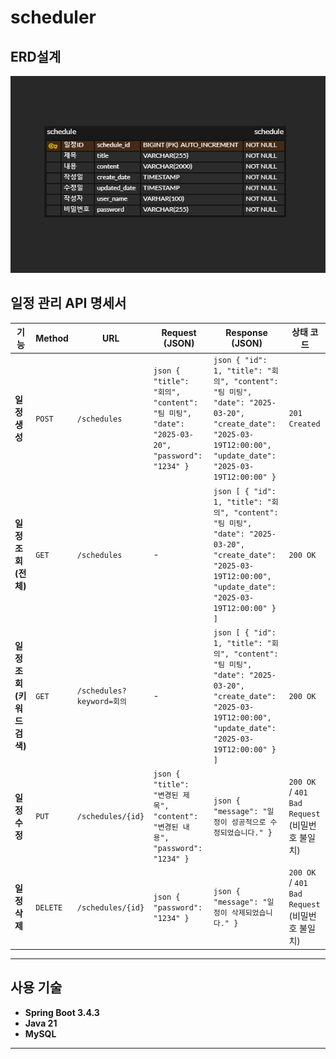 # scheduler

## ERD설계
![ERD.png](ERD.png)
## 일정 관리 API 명세서

| 기능 | Method | URL | Request (JSON) | Response (JSON) | 상태 코드     |
|------|--------|-----|---------------|-----------------|-----------|
| **일정 생성** | `POST` | `/schedules` | ```json { "title": "회의", "content": "팀 미팅", "date": "2025-03-20", "password": "1234" } ``` | ```json { "id": 1, "title": "회의", "content": "팀 미팅", "date": "2025-03-20", "create_date": "2025-03-19T12:00:00", "update_date": "2025-03-19T12:00:00" } ``` | `201 Created` |
| **일정 조회 (전체)** | `GET` | `/schedules` | - | ```json [ { "id": 1, "title": "회의", "content": "팀 미팅", "date": "2025-03-20", "create_date": "2025-03-19T12:00:00", "update_date": "2025-03-19T12:00:00" } ] ``` | `200 OK`  |
| **일정 조회 (키워드 검색)** | `GET` | `/schedules?keyword=회의` | - | ```json [ { "id": 1, "title": "회의", "content": "팀 미팅", "date": "2025-03-20", "create_date": "2025-03-19T12:00:00", "update_date": "2025-03-19T12:00:00" } ] ``` | `200 OK`  |
| **일정 수정** | `PUT` | `/schedules/{id}` | ```json { "title": "변경된 제목", "content": "변경된 내용", "password": "1234" } ``` | ```json { "message": "일정이 성공적으로 수정되었습니다." } ``` | `200 OK` / `401 Bad Request` (비밀번호 불일치) |
| **일정 삭제** | `DELETE` | `/schedules/{id}` | ```json { "password": "1234" } ``` | ```json { "message": "일정이 삭제되었습니다." } ``` | `200 OK` / `401 Bad Request` (비밀번호 불일치) |

---

## 사용 기술
- **Spring Boot 3.4.3**
- **Java 21**
- **MySQL**
---


